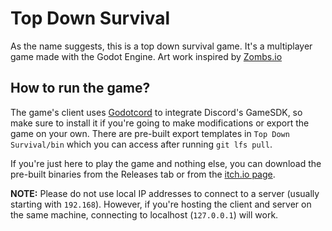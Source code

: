 # Top Down Survival

As the name suggests, this is a top down survival game. It's a multiplayer game
made with the Godot Engine. Art work inspired by [Zombs.io](https://zombs.io)

## How to run the game?

The game's client uses [Godotcord](https://github.com/Drachenfrucht1/godotcord)
to integrate Discord's GameSDK, so make sure to install it if you're going to
make modifications or export the game on your own. There are pre-built export
templates in `Top Down Survival/bin` which you can access after running
`git lfs pull`.

If you're just here to play the game and nothing else, you can download the
pre-built binaries from the Releases tab or from the
[itch.io page](https://mysterycoder456.itch.io/top-down-survival).

**NOTE:** Please do not use local IP addresses to connect to a server (usually
starting with `192.168`). However, if you're hosting the client and server on
the same machine, connecting to localhost (`127.0.0.1`) will work.
